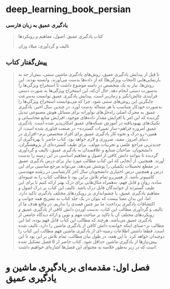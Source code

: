 # deep_learning_book_persian
###  یادگیری عمیق به زبان فارسی
> کتاب یادگیری عمیق: اصول، مفاهیم و رویکردها
> 
> تالیف و گردآوری: میلاد وزان
## پیش‌گفتار کتاب
> تا قبل از پیدایش یادگیری عمیق، روش‌های یادگیری ماشین سنتی، بیش‌از حد به بازنمایی‌هایی (انتخاب ویژگی‌ها) که از داده‌ها بدست می‌آورند، وابسته بودند. این روش‌ها، نیاز به یک متخصص در دامنه موضوع داشت تا استخراج ویژگی‌ها را به‌صورت دستی انجام دهد. حال آن‌که، این استخراج ویژگی‌ها به صورت دستی فرآیندی چالش‌انگیز و زمان‌بر است. پیدایش یادگیری عمیق توانست به‌سرعت جایگزین این روش‌های سنتی شود. چرا که می‌توانست استخراج ویژگی‌ها را به‌صورت خودکار متناسب با هر مساله بدست آورد.
در چندین سال اخیر، یادگیری عمیق به محرک اصلی راه‌حل‌های نوآورانه برای مسائل هوش مصنوعی تبدیل گردیده که این امر با افزایش مقدار داده‌های موجود، افزایش منابع محاسباتی و تکنیک‌های بهبود‌یافته در آموزش شبکه‌های عمیق امکان‌پذیر شده است. یادگیری عمیق امروزه فراهم¬ساز تغییرات گسترده¬ در صنعت فناوری شده است، از همین¬رو درک و نحوه کار یادگیری عمیق برای افراد متخصص نرم¬افزاری در دنیای امروز، مفید، ضروری و لازم خواهد بود.
کتاب حاضر با بهره‌گیری از جدیدترین مراجع علمی و تجربیات مولف، برای طیف گسترده‌ای از پژوهشگران، دانشجویان، صاحبان صنایع و علاقمندان به یادگیری عمیق، تالیف و گردآوری گردیده تا بتوانند دانش کافی از اصول و مفاهیم اساسی در این زمینه را بدست آورند. همچنین، از آنجایی که این کتاب مطالب مورد نیاز برای درس یادگیری عمیق در مقطع تحصیلات تکمیلی را پوشش می‌دهد، می‌تواند مرجع مناسبی برای این درس و همچنین درس اختیاری دانشجویان سال آخر کارشناسی در رشته مهندسی کامپیوتر باشد. از همین‌رو تمام تلاش براین بود تا مطالب کتاب را به شیوه‌ای ساده، روان و قابل فهم، به‌همراه مثال‌هایی برای درک بهتر ارائه کنیم تا برای این طیف گسترده از خوانندگان قابل درک باشد.
تالیف این کتاب بر درک اصول و مفاهیم یادگیری عمیق، با چشم‌اندازی بر رویکردهای مختلف یادگیری تاکید دارد. اما، این بدان معنا نیست که بتوان در یک جلد کتاب به تشریح همه جوانب و اکتشافات یادگیری پرداخت؛ ما نیز چنین قصدی را نداریم. در واقع هدف ما از تالیف و گردآوری مطالب این کتاب، بدست آوردن دانش کافی از یادگیری عمیق و رویکردهای مختلف آن با تاکید بر مباحث مهم و نوین و ارائه دیدگاه جامعی از یادگیری عمیق می‌باشد.
 هرچند که مطالب این کتاب قابل فهم بوده، اما این مطالب بر¬مبنای اینکه خواننده دانش کافی از یادگیری ماشین را دارد، تالیف شده است. قطعا داشتن اطلاعات زمینه-ای از یادگیری ماشین فهم مطالب این کتاب را دو‌چندان خواهد کرد. با این همه، در طول بیان مطالب، تمام تلاش بر این بود تا این پیش‌نیاز‌ها از یادگیری ماشین حداقل شود.
کتاب حاضر از 6 فصل تشکیل شده است که در زیر به‌طور خلاصه به محتوای این فصل‌ها اشاره‌ای خواهیم داشت:



# فصل اول: مقدمه‌ای بر یادگیری ماشین و یادگیری عمیق
